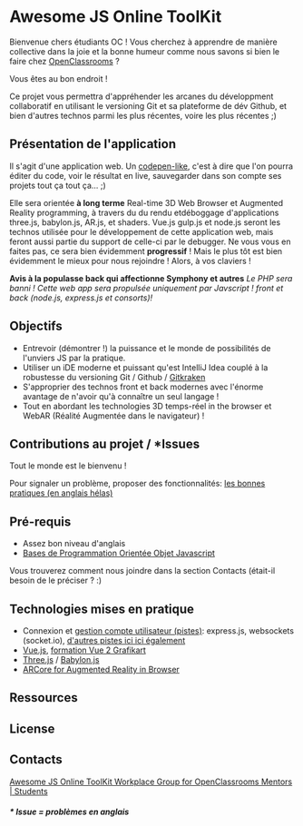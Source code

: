 # Awesome JS Online ToolKit
Bienvenue chers étudiants OC ! Vous cherchez à apprendre de manière collective dans la joie et la bonne humeur
comme nous savons si bien le faire chez [OpenClassrooms](https://openclassrooms.com/) ?

Vous êtes au bon endroit !

Ce projet vous permettra d'appréhender les arcanes du développment collaboratif en utilisant le versioning
Git et sa plateforme de dév Github, et bien d'autres technos parmi les plus récentes, voire les plus récentes ;)

## Présentation de l'application

Il s'agit d'une application web. Un [codepen-like](https://codepen.io/#), c'est à dire que l'on pourra éditer du code, voir le résultat en
live, sauvegarder dans son compte ses projets tout ça tout ça... ;)

Elle sera orientée **à long terme** Real-time 3D Web Browser et Augmented Reality programming, à travers du  du rendu etdéboggage
d'applications three.js, babylon.js, AR.js, et shaders. Vue.js gulp.js et node.js seront les technos utilisée pour 
le développement de cette application web, mais feront aussi partie du support de celle-ci par le debugger. Ne vous
vous en faites pas, ce sera bien évidemment **progressif** ! Mais le plus tôt est bien évidemment le mieux pour nous 
rejoindre ! Alors, à vos claviers !

**Avis à la populasse back qui affectionne Symphony et autres**
*Le PHP sera banni ! Cette web app sera propulsée uniquement par Javscript ! front et back (node.js, express.js et consorts)!*

## Objectifs
* Entrevoir (démontrer !) la puissance et le monde de possibilités de l'unviers JS par la pratique.
* Utiliser un iDE moderne et puissant qu'est IntelliJ Idea couplé à la robustesse du versioning Git / Github / 
[Gitkraken](https://www.grafikart.fr/formations/git/gitkraken)
* S'approprier des technos front et back modernes avec l'énorme avantage de n'avoir qu'à connaître un seul langage !
* Tout en abordant les technologies 3D temps-réel in the browser et WebAR (Réalité Augmentée dans le navigateur) !

## Contributions au projet / *Issues
Tout le monde est le bienvenu !

Pour signaler un problème, proposer des fonctionnalités: [les bonnes pratiques (en anglais hélas)](https://guides.github.com/features/issues/)


## Pré-requis
* Assez bon niveau d'anglais
* [Bases de Programmation Orientée Objet Javascript](https://openclassrooms.com/courses/apprenez-a-coder-avec-javascript/trop-classe-la-poo)

Vous trouverez comment nous joindre dans la section Contacts (était-il besoin de le préciser ? :)

## Technologies mises en pratique
* Connexion et [gestion compte utilisateur (pistes)](https://www.google.fr/search?q=Syst%C3%A8me+de+connexion+espace+perso+avec+Node.js&ie=utf-8&oe=utf-8&client=firefox-b-ab&gfe_rd=cr&dcr=0&ei=UK-sWcXIOqP_8AesyqmYAw): express.js, websockets (socket.io),
 [d'autres pistes ici ici également](https://www.google.fr/search?client=firefox-b-ab&dcr=0&q=user+account+socket.io&oq=user+account+socket.io&gs_l=psy-ab.3...5588.5588.0.6320.1.1.0.0.0.0.68.68.1.1.0....0...1..64.psy-ab..0.0.0.PxPl4vZqAa0)
* [Vue.js](https://fr.vuejs.org/v2/guide/index.html), [formation Vue 2 Grafikart]()
* [Three.js](https://www.alsacreations.com/tuto/lire/1572-webgl-3d-three-canvas-threejs.html) / [Babylon.js](https://www.demonixis.net/premier-pas-en-3d-avec-webgl-et-babylon-js/)
* [ARCore for Augmented Reality in Browser](https://www.blog.google/products/google-vr/arcore-augmented-reality-android-scale/)

## Ressources

## License

## Contacts
[Awesome JS Online ToolKit Workplace Group for OpenClassrooms Mentors | Students](https://openclassrooms.facebook.com/groups/113438132681187/?nux=highlight_create_post)


##### * Issue = problèmes en anglais

